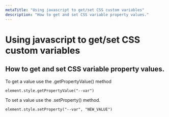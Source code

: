 ```yaml
---
metaTitle: "Using javascript to get/set CSS custom variables"
description: "How to get and set CSS variable property values."
---
```


# Using javascript to get/set CSS custom variables




## How to get and set CSS variable property values.


To get a value use the .getPropertyValue() method

```
element.style.getPropertyValue("--var")

```

To set a value use the .setProperty() method.

```
element.style.setProperty("--var", "NEW_VALUE")

```

